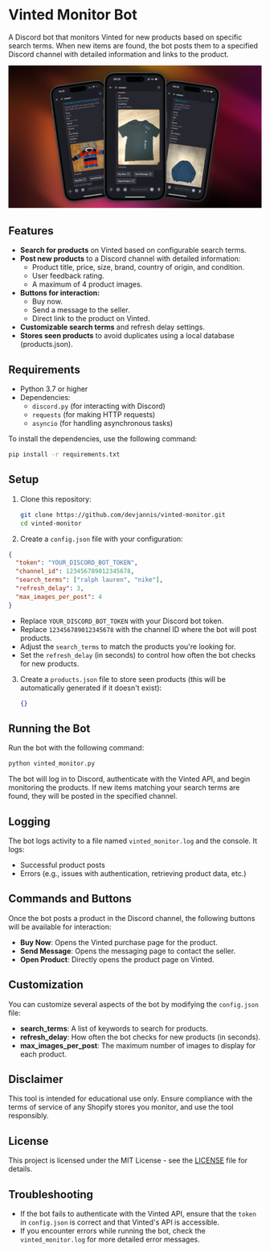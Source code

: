 # Vinted Monitor Bot

A Discord bot that monitors Vinted for new products based on specific search terms. When new items are found, the bot posts them to a specified Discord channel with detailed information and links to the product.

<p align="center">
<a>
  <img src="./images/preview.jpeg" alt="Example" style="max-height: 800px; width: auto;">
  </a>
</p>

## Features

- **Search for products** on Vinted based on configurable search terms.
- **Post new products** to a Discord channel with detailed information:
  - Product title, price, size, brand, country of origin, and condition.
  - User feedback rating.
  - A maximum of 4 product images.
- **Buttons for interaction:**
  - Buy now.
  - Send a message to the seller.
  - Direct link to the product on Vinted.
- **Customizable search terms** and refresh delay settings.
- **Stores seen products** to avoid duplicates using a local database (products.json).

## Requirements

- Python 3.7 or higher
- Dependencies:
  - `discord.py` (for interacting with Discord)
  - `requests` (for making HTTP requests)
  - `asyncio` (for handling asynchronous tasks)
  
To install the dependencies, use the following command:

```bash
pip install -r requirements.txt
```

## Setup

1. Clone this repository:
   ```bash
   git clone https://github.com/devjannis/vinted-monitor.git
   cd vinted-monitor
   ```

2. Create a `config.json` file with your configuration:

```json
{
  "token": "YOUR_DISCORD_BOT_TOKEN",
  "channel_id": 123456789012345678,
  "search_terms": ["ralph lauren", "nike"],
  "refresh_delay": 3,
  "max_images_per_post": 4
}
```

- Replace `YOUR_DISCORD_BOT_TOKEN` with your Discord bot token.
- Replace `123456789012345678` with the channel ID where the bot will post products.
- Adjust the `search_terms` to match the products you're looking for.
- Set the `refresh_delay` (in seconds) to control how often the bot checks for new products.

3. Create a `products.json` file to store seen products (this will be automatically generated if it doesn't exist):
   ```json
   {}
   ```

## Running the Bot

Run the bot with the following command:

```bash
python vinted_monitor.py
```

The bot will log in to Discord, authenticate with the Vinted API, and begin monitoring the products. If new items matching your search terms are found, they will be posted in the specified channel.

## Logging

The bot logs activity to a file named `vinted_monitor.log` and the console. It logs:

- Successful product posts
- Errors (e.g., issues with authentication, retrieving product data, etc.)

## Commands and Buttons

Once the bot posts a product in the Discord channel, the following buttons will be available for interaction:

- **Buy Now**: Opens the Vinted purchase page for the product.
- **Send Message**: Opens the messaging page to contact the seller.
- **Open Product**: Directly opens the product page on Vinted.

## Customization

You can customize several aspects of the bot by modifying the `config.json` file:

- **search_terms**: A list of keywords to search for products.
- **refresh_delay**: How often the bot checks for new products (in seconds).
- **max_images_per_post**: The maximum number of images to display for each product.

## Disclaimer

This tool is intended for educational use only. Ensure compliance with the terms of service of any Shopify stores you monitor, and use the tool responsibly.

## License

This project is licensed under the MIT License - see the [LICENSE](LICENSE) file for details.

## Troubleshooting

- If the bot fails to authenticate with the Vinted API, ensure that the `token` in `config.json` is correct and that Vinted's API is accessible.
- If you encounter errors while running the bot, check the `vinted_monitor.log` for more detailed error messages.
